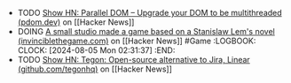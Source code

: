 - TODO [Show HN: Parallel DOM – Upgrade your DOM to be multithreaded (pdom.dev)](https://news.ycombinator.com/item?id=40920812) on [[Hacker News]]
- DOING [A small studio made a game based on a Stanislaw Lem's novel (invinciblethegame.com)](https://news.ycombinator.com/item?id=40921398) on [[Hacker News]] #Game
  :LOGBOOK:
  CLOCK: [2024-08-05 Mon 02:31:37]
  :END:
- TODO [Show HN: Tegon: Open-source alternative to Jira, Linear (github.com/tegonhq)](https://news.ycombinator.com/item?id=40912920) on [[Hacker News]]